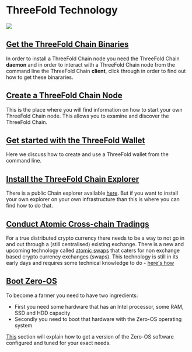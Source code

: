 # ThreeFold Technology

![](https://images.unsplash.com/photo-1505778276668-26b3ff7af103?ixlib=rb-0.3.5&ixid=eyJhcHBfaWQiOjEyMDd9&s=c31c1a0b3ef5bab89aa621ae99620451&auto=format&fit=crop&w=1343&q=80)

## [Get the ThreeFold Chain Binaries](/technology/get_binaries.md)
In order to install a ThreeFold Chain node you need the ThreeFold Chain **daemon** and in order to interact with a ThreeFold Chain node from the command line the ThreeFold Chain **client**, click through in order to find out how to get these binararies.

## [Create a ThreeFold Chain Node](/technology/create_node.md)
This is the place where you will find information on how to start your own ThreeFold Chain node.  This allows you to examine and discover the ThreeFold Chain.

## [Get started with the ThreeFold Wallet](/technology/wallet.md)
Here we discuss how to create and use a ThreeFold wallet from the command line.

## [Install the ThreeFold Chain Explorer](/technology/tfchain_explorer.md)
There is a public Chain explorer available [here](https://explorer.threefoldtoken.com/). But if you want to install your own explorer on your own infrastructure than this is where you can find how to do that.

## [Conduct Atomic Cross-chain Tradings](/technology/atomic_swaps.md)
For a true distributed crypto currency there needs to be a way to not go in and out through a (still centralised) existing exchange. There is a new and upcoming technology called [atomic swaps](https://medium.com/@EthAdvisor/atomic-swaps-etomic-swaps-explained-in-plain-english-4c3936c7adb8) that caters for non exchange based crypto currency exchanges (swaps).  This technology is still in its early days and requires some technical knowledge to do - [here's how](https://github.com/threefoldfoundation/info_grid/blob/master/docs/tf_farming/howto/atomic_swaps.md)

## [Boot Zero-OS](/technology/zero_boot_hardware.md)
To become a farmer you need to have two ingredients:
  - First you need some hardware that has an Intel processor, some RAM, SSD and HDD capacity
  - Secondly you need to boot that hardware with the Zero-OS operating system

[This](https://github.com/threefoldfoundation/info_grid/blob/master/docs/tf_farming/howto/zero_boot_hardware.md) section will explain how to get a version of the Zero-OS software configured and tuned for your exact needs.